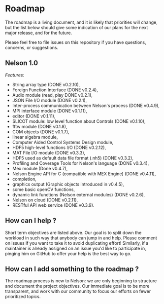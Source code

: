 # Roadmap

The roadmap is a living document, and it is likely that priorities will change, but the list below should give some indication of our plans for the next major release, and for the future.

Please feel free to file issues on this repository if you have questions, concerns, or suggestions.

## Nelson 1.0

*Features*:

- String array type (DONE v0.2.10),
- Foreign Function Interface (DONE v0.2.4),
- Audio module (read, play DONE v0.2.1),
- JSON File I/O module (DONE v0.2.1),
- Inter-process communication between Nelson's process (DONE v0.4.9),
- MPI interface module (DONE v0.1.11),
- editor (DONE v0.1.11),
- SLICOT module: low level function about Controls (DONE v0.1.10),
- fftw module (DONE v0.1.8),
- COM objects (DONE v0.1.7),
- linear algebra module,
- Computer Aided Control Systems Design module,
- HDF5 high-level functions I/O (DONE v0.2.12),
- MAT File I/O module (DONE v0.3.3),
- HDF5 used as default data file format (.nh5) (DONE v0.3.2),
- Profiling and Coverage Tools for Nelson's language (DONE v0.3.4),
- Mex module (Done v0.4.7),
- Nelson Engine API for C (compatible with MEX Engine) (DONE v0.4.11),
- completion,
- graphics output (Graphic objects introduced in v0.4.5),
- some basic openCV functions,
- dynamic link functions (Nelson external modules) (DONE v0.2.6),
- Nelson on cloud (DONE v0.2.11),
- RESTful API web service (DONE v0.3.9).

## How can I help ?

Short term objectives are listed above. Our goal is to split down the workload in such way that anybody can jump in and help.
Please comment on issues if you want to take it to avoid duplicating effort!
Similarly, if a maintainer is already assigned on an issue you'd like to participate in, pinging him on GitHub to offer your help is
the best way to go.

## How can I add something to the roadmap ?

The roadmap process is new to Nelson: we are only beginning to structure and document the project objectives.
Our immediate goal is to be more transparent, and work with our community to
focus our efforts on fewer prioritized topics.

